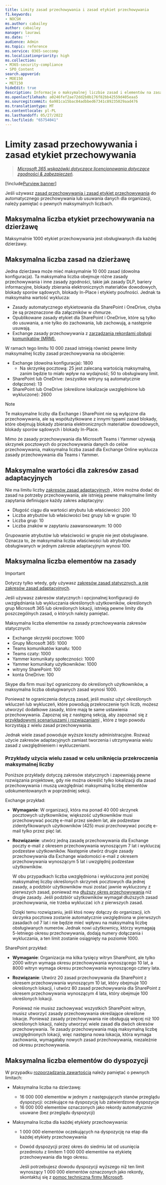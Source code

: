 ```yaml
---
title: Limity zasad przechowywania i zasad etykiet przechowywania
f1.keywords:
- NOCSH
ms.author: cabailey
author: cabailey
manager: laurawi
ms.date: ''
audience: Admin
ms.topic: reference
ms.service: O365-seccomp
ms.localizationpriority: high
ms.collection:
- M365-security-compliance
- SPO_Content
search.appverid:
- MOE150
- MET150
hideEdit: true
description: Informacje o maksymalnej liczbie zasad i elementów na zasady dotyczące zasad przechowywania i zasad etykiet przechowywania
ms.openlocfilehash: a0246fef2ae72dd2b0b176f82bb42559d405eaa5
ms.sourcegitcommit: 6a981ca15bac84adbbed67341c89235029aad476
ms.translationtype: MT
ms.contentlocale: pl-PL
ms.lasthandoff: 05/27/2022
ms.locfileid: "65754041"
---
```

# <a name="limits-for-retention-policies-and-retention-label-policies"></a>Limity zasad przechowywania i zasad etykiet przechowywania

>*[Microsoft 365 wskazówki dotyczące licencjonowania dotyczące zgodności & zabezpieczeń](/office365/servicedescriptions/microsoft-365-service-descriptions/microsoft-365-tenantlevel-services-licensing-guidance/microsoft-365-security-compliance-licensing-guidance).*

[!include[Purview banner](../includes/purview-rebrand-banner.md)]

Jeśli używasz [zasad przechowywania i zasad etykiet przechowywania](retention.md#retention-policies-and-retention-labels) do automatycznego przechowywania lub usuwania danych dla organizacji, należy pamiętać o pewnych maksymalnych liczbach.

## <a name="maximum-number-of-retention-labels-per-tenant"></a>Maksymalna liczba etykiet przechowywania na dzierżawę

Maksymalnie 1000 etykiet przechowywania jest obsługiwanych dla każdej dzierżawy.

## <a name="maximum-number-of-policies-per-tenant"></a>Maksymalna liczba zasad na dzierżawę

Jedna dzierżawa może mieć maksymalnie 10 000 zasad (dowolna konfiguracja). Ta maksymalna liczba obejmuje różne zasady przechowywania i inne zasady zgodności, takie jak zasady DLP, bariery informacyjne, blokady zbierania elektronicznych materiałów dowodowych, blokady sporów sądowych, blokady In-Place i etykiety poufności. Jednak ta maksymalna wartość wyklucza:

- Zasady automatycznego etykietowania dla SharePoint i OneDrive, chyba że są przeznaczone dla załączników w chmurze.
- Opublikowane zasady etykiet dla SharePoint i OneDrive, które są tylko do usuwania, a nie tylko do zachowania, lub zachowują, a następnie usuwają.
- Exchange zasady przechowywania z [zarządzania rekordami obsługi komunikatów (MRM).](/exchange/security-and-compliance/messaging-records-management/messaging-records-management)

W ramach tego limitu 10 000 zasad istnieją również pewne limity maksymalnej liczby zasad przechowywania na obciążenie:

- Exchange (dowolna konfiguracja): 1800
  - Na skrzynkę pocztową: 25 jest zalecaną wartością maksymalną, zanim będzie to miało wpływ na wydajność; 50 to obsługiwany limit.
- SharePoint lub OneDrive: (wszystkie witryny są automatycznie dołączone): 13
- SharePoint lub OneDrive (określone lokalizacje uwzględnione lub wykluczone): 2600

> [!NOTE]
> Te maksymalne liczby dla Exchange i SharePoint nie są wyłączne dla przechowywania, ale są współużytkowane z innymi typami zasad blokady, które obejmują blokady zbierania elektronicznych materiałów dowodowych, blokady sporów sądowych i blokady In-Place.

Mimo że zasady przechowywania dla Microsoft Teams i Yammer używają skrzynek pocztowych do przechowywania danych do celów przechowywania, maksymalna liczba zasad dla Exchange Online wyklucza zasady przechowywania dla Teams i Yammer.

## <a name="maximums-for-adaptive-policy-scopes"></a>Maksymalne wartości dla zakresów zasad adaptacyjnych

Nie ma limitu liczby [zakresów zasad adaptacyjnych](retention.md#adaptive-or-static-policy-scopes-for-retention) , które można dodać do zasad na potrzeby przechowywania, ale istnieją pewne maksymalne limity zapytania definiujące każdy zakres adaptacyjny:

- Długość ciągu dla wartości atrybutu lub właściwości: 200
- Liczba atrybutów lub właściwości bez grupy lub w grupie: 10
- Liczba grup: 10
- Liczba znaków w zapytaniu zaawansowanym: 10 000

Grupowanie atrybutów lub właściwości w grupie nie jest obsługiwane. Oznacza to, że maksymalna liczba właściwości lub atrybutów obsługiwanych w jednym zakresie adaptacyjnym wynosi 100.

## <a name="maximum-number-of-items-per-policy"></a>Maksymalna liczba elementów na zasady

> [!IMPORTANT]
> Dotyczy tylko wtedy, gdy używasz [zakresów zasad statycznych, a nie zakresów zasad adaptacyjnych](retention.md#adaptive-or-static-policy-scopes-for-retention).

Jeśli używasz zakresów statycznych i opcjonalnej konfiguracji do uwzględniania lub wykluczania określonych użytkowników, określonych grup Microsoft 365 lub określonych lokacji, istnieją pewne limity dla poszczególnych zasad, o których należy pamiętać.

Maksymalna liczba elementów na zasady przechowywania zakresów statycznych:

- Exchange skrzynki pocztowe: 1000
- Grupy Microsoft 365: 1000
- Teams komunikatów kanału: 1000
- Teams czaty: 1000
- Yammer komunikaty społeczności: 1000
- Yammer komunikaty użytkowników: 1000
- witryny SharePoint: 100
- konta OneDrive: 100

Skype dla firm musi być ograniczony do określonych użytkowników, a maksymalna liczba obsługiwanych zasad wynosi 1000.

Ponieważ te ograniczenia dotyczą zasad, jeśli musisz użyć określonych wkluczeń lub wykluczeń, które powodują przekroczenie tych liczb, możesz utworzyć dodatkowe zasady, które mają te same ustawienia przechowywania. Zapoznaj się z następną sekcją, aby zapoznać się z [przykładowymi scenariuszami i rozwiązaniami](#examples-of-using-multiple-policies-to-avoid-exceeding-maximum-numbers) , które z tego powodu korzystają z wielu zasad przechowywania.

Jednak wiele zasad powoduje wyższe koszty administracyjne. Rozważ użycie zakresów adaptacyjnych zamiast tworzenia i utrzymywania wielu zasad z uwzględnieniem i wykluczeniami.

### <a name="examples-of-using-multiple-policies-to-avoid-exceeding-maximum-numbers"></a>Przykłady użycia wielu zasad w celu uniknięcia przekroczenia maksymalnej liczby

Poniższe przykłady dotyczą zakresów statycznych i zapewniają pewne rozwiązania projektowe, gdy nie można określić tylko lokalizacji dla zasad przechowywania i muszą uwzględniać maksymalną liczbę elementów udokumentowanych w poprzedniej sekcji.

Exchange przykład:

- **Wymaganie**: W organizacji, która ma ponad 40 000 skrzynek pocztowych użytkowników, większość użytkowników musi przechowywać pocztę e-mail przez siedem lat, ale podzestaw zidentyfikowanych użytkowników (425) musi przechowywać pocztę e-mail tylko przez pięć lat.

- **Rozwiązanie**: utwórz jedną zasadę przechowywania dla Exchange poczty e-mail z okresem przechowywania wynoszącym 7 lat i wykluczaj podzestaw użytkowników. Następnie utwórz drugie zasady przechowywania dla Exchange wiadomości e-mail z okresem przechowywania wynoszącym 5 lat i uwzględnij podzestaw użytkowników.

    W obu przypadkach liczba uwzględniona i wykluczona jest poniżej maksymalnej liczby określonych skrzynek pocztowych dla jednej zasady, a podzbiór użytkowników musi zostać jawnie wykluczony z pierwszych zasad, ponieważ ma [dłuższy okres przechowywania](retention.md#the-principles-of-retention-or-what-takes-precedence) niż drugie zasady. Jeśli podzbiór użytkowników wymagał dłuższych zasad przechowywania, nie trzeba wykluczać ich z pierwszych zasad.

    Dzięki temu rozwiązaniu, jeśli ktoś nowy dołączy do organizacji, ich skrzynka pocztowa zostanie automatycznie uwzględniona w pierwszych zasadach od 7 lat i nie będzie mieć wpływu na maksymalną liczbę obsługiwanych numerów. Jednak nowi użytkownicy, którzy wymagają 5-letniego okresu przechowywania, dodają numery dołączania i wykluczania, a ten limit zostanie osiągnięty na poziomie 1000.

SharePoint przykład:

- **Wymaganie**: Organizacja ma kilka tysięcy witryn SharePoint, ale tylko 2000 witryn wymaga okresu przechowywania wynoszącego 10 lat, a 8000 witryn wymaga okresu przechowywania wynoszącego cztery lata.

- **Rozwiązanie**: Utwórz 20 zasad przechowywania dla SharePoint z okresem przechowywania wynoszącym 10 lat, który obejmuje 100 określonych lokacji, i utwórz 80 zasad przechowywania dla SharePoint z okresem przechowywania wynoszącym 4 lata, który obejmuje 100 określonych lokacji.

    Ponieważ nie musisz zachowywać wszystkich SharePoint witryn, musisz utworzyć zasady przechowywania określające określone lokacje. Ponieważ zasady przechowywania nie obsługują więcej niż 100 określonych lokacji, należy utworzyć wiele zasad dla dwóch okresów przechowywania. Te zasady przechowywania mają maksymalną liczbę uwzględnionych lokacji, więc następna nowa lokacja, która wymaga zachowania, wymagałaby nowych zasad przechowywania, niezależnie od okresu przechowywania.

## <a name="maximum-number-of-items-for-disposition"></a>Maksymalna liczba elementów do dyspozycji

W przypadku [rozporządzania zawartością](disposition.md) należy pamiętać o pewnych limitach:

- Maksymalna liczba na dzierżawę:
  - 16 000 000 elementów w jednym z następujących stanów przeglądu dyspozycji: oczekujące na dyspozycję lub zatwierdzone dyspozycje
  - 16 000 000 elementów oznaczonych jako rekordy automatycznie usuwane (bez przeglądu dyspozycji)

- Maksymalna liczba dla każdej etykiety przechowywania:
  - 1 000 000 elementów oczekujących na dyspozycję na etap dla każdej etykiety przechowywania
  - Dowód dyspozycji przez okres do siedmiu lat od usunięcia przedmiotu z limitem 1 000 000 elementów na etykietę przechowywania dla tego okresu.

    Jeśli potrzebujesz dowodu dyspozycji wyższego niż ten limit wynoszący 1 000 000 elementów oznaczonych jako rekordy, skontaktuj się z [pomoc techniczna firmy Microsoft](../admin/get-help-support.md).
